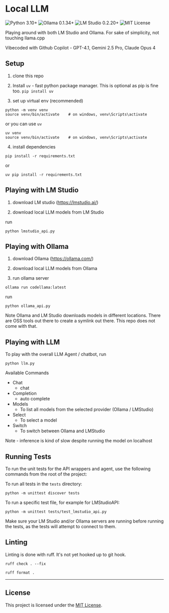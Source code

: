 # Local LLM

<p align="left">
  <img src="https://img.shields.io/badge/Python-3.10%2B-blue?logo=python" alt="Python 3.10+">
  <img src="https://img.shields.io/badge/Ollama-0.1.34%2B-green?logo=data:image/svg+xml;base64,PHN2ZyBmaWxsPSIjMDAwMDAwIiBoZWlnaHQ9IjE2IiB2aWV3Qm94PSIwIDAgMjQgMjQiIHdpZHRoPSIxNiIgeG1zbnM9Imh0dHA6Ly93d3cudzMub3JnLzIwMDAvc3ZnIj48Y2lyY2xlIGN4PSIxMiIgY3k9IjEyIiByPSIxMiIgZmlsbD0iIzAwZDY2ZiIvPjwvc3ZnPg==" alt="Ollama 0.1.34+">
  <img src="https://img.shields.io/badge/LM%20Studio-0.2.20%2B-purple" alt="LM Studio 0.2.20+">
  <img src="https://img.shields.io/badge/License-MIT-yellow.svg" alt="MIT License">
</p>


Playing around with both LM Studio and Ollama.
For sake of simplicity, not touching llama.cpp

Vibecoded with Github Copilot - GPT-4.1, Gemini 2.5 Pro, Claude Opus 4

## Setup

1. clone this repo

2. Install `uv` - fast python package manager. This is optional as pip is fine too.
`pip install uv`

3. set up virtual env (recommended)

```
python -m venv venv
source venv/bin/activate    # on windows, venv\Scripts\activate
```

or you can use `uv`
```
uv venv
source venv/bin/activate    # on windows, venv\Scripts\activate
```

4. install dependencies

```
pip install -r requirements.txt
```

or
```
uv pip install -r requirements.txt
```

## Playing with LM Studio

1. download LM studio (https://lmstudio.ai/)

2. download local LLM models from LM Studio
   
run
```
python lmstudio_api.py
```

## Playing with Ollama

1. download Ollama (https://ollama.com/)

2. download local LLM models from Ollama

3. run ollama server

```
ollama run codellama:latest
```

run
```
python ollama_api.py
```

Note Ollama and LM Studio downloads models in different locations. There are OSS tools out there to create a symlink out there.
This repo does not come with that. 

## Playing with LLM

To play with the overall LLM Agent / chatbot, run

```
python llm.py
```

Available Commands
- Chat
  - chat
- Completion
  - auto complete
- Models
  - To list all models from the selected provider (Ollama / LMStudio)
- Select
  - To select a model
- Switch
  - To switch between Ollama and LMStudio

Note - inference is kind of slow despite running the model on localhost

## Running Tests

To run the unit tests for the API wrappers and agent, use the following commands from the root of the project:

To run all tests in the `tests` directory:
```
python -m unittest discover tests
```

To run a specific test file, for example for LMStudioAPI:
```
python -m unittest tests/test_lmstudio_api.py
```

Make sure your LM Studio and/or Ollama servers are running before running the tests, as the tests will attempt to connect to them.


## Linting

Linting is done with ruff. It's not yet hooked up to git hook.

```
ruff check . --fix
```

```
ruff format .
```

---

## License

This project is licensed under the [MIT License](LICENSE).
